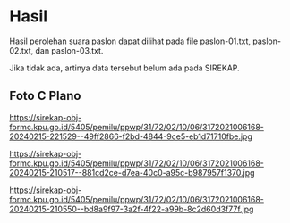 # Hasil

Hasil perolehan suara paslon dapat dilihat pada file paslon-01.txt, paslon-02.txt, dan paslon-03.txt.

Jika tidak ada, artinya data tersebut belum ada pada SIREKAP.

## Foto C Plano

https://sirekap-obj-formc.kpu.go.id/5405/pemilu/ppwp/31/72/02/10/06/3172021006168-20240215-221529--49ff2866-f2bd-4844-9ce5-eb1d71710fbe.jpg

https://sirekap-obj-formc.kpu.go.id/5405/pemilu/ppwp/31/72/02/10/06/3172021006168-20240215-210517--881cd2ce-d7ea-40c0-a95c-b987957f1370.jpg

https://sirekap-obj-formc.kpu.go.id/5405/pemilu/ppwp/31/72/02/10/06/3172021006168-20240215-210550--bd8a9f97-3a2f-4f22-a99b-8c2d60d3f77f.jpg
